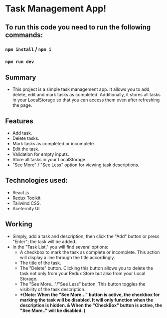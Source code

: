 # Task Management App!

## To run this code you need to run the following commands:

### `npm install` / `npm i`

### `npm run dev`

## Summary

- This project is a simple task management app. It allows you to add, delete, edit and mark tasks as completed. Additionally, it stores all tasks in your LocalStorage so that you can access them even after refreshing the page.

## Features

- Add task.
- Delete tasks.
- Mark tasks as completed or incomplete.
- Edit the task.
- Validation for empty inputs.
- Store all tasks in your LocalStorage.
- "See More" / "See Less" option for viewing task descriptions.

## Technologies used:

- React.js
- Redux Toolkit
- Tailwind CSS.
- Aceternity Ul

## Working

- Simply, add a task and description, then click the "Add" button or press "Enter"; the task will be added.
- In the "Task List," you will find several options:
  - A checkbox to mark the task as complete or incomplete. This action will display a line through the title accordingly.
  - The title of the task.
  - The "Delete" button. Clicking this button allows you to delete the task not only from your Redux Store but also from your Local Storage.
  - The "See More..."/"See Less" button. This button toggles the visibility of the task description.
  - **\*(Note: When the "See More..." button is active, the checkbox for marking the task will be disabled. It will only function when the description is hidden. & When the "CheckBox" button is active, the "See More.." will be disabled. )**
